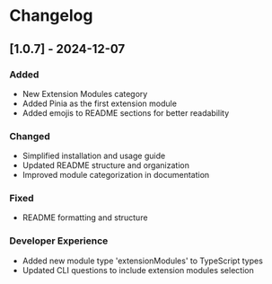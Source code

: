 # Changelog

## [1.0.7] - 2024-12-07

### Added
- New Extension Modules category
- Added Pinia as the first extension module
- Added emojis to README sections for better readability

### Changed
- Simplified installation and usage guide
- Updated README structure and organization
- Improved module categorization in documentation

### Fixed
- README formatting and structure

### Developer Experience
- Added new module type 'extensionModules' to TypeScript types
- Updated CLI questions to include extension modules selection